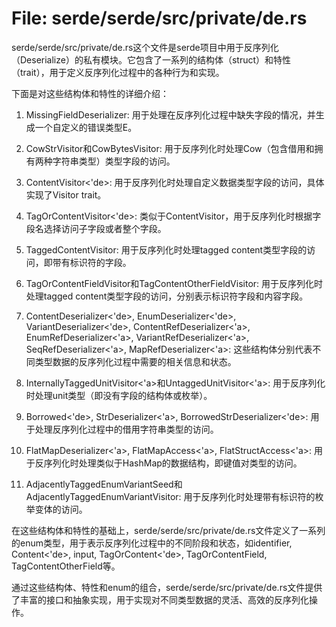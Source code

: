 # File: serde/serde/src/private/de.rs

serde/serde/src/private/de.rs这个文件是serde项目中用于反序列化（Deserialize）的私有模块。它包含了一系列的结构体（struct）和特性（trait），用于定义反序列化过程中的各种行为和实现。

下面是对这些结构体和特性的详细介绍：

1. MissingFieldDeserializer<E>: 用于处理在反序列化过程中缺失字段的情况，并生成一个自定义的错误类型E。

2. CowStrVisitor和CowBytesVisitor: 用于反序列化时处理Cow（包含借用和拥有两种字符串类型）类型字段的访问。

3. ContentVisitor<'de>: 用于反序列化时处理自定义数据类型字段的访问，具体实现了Visitor trait。

4. TagOrContentVisitor<'de>: 类似于ContentVisitor，用于反序列化时根据字段名选择访问子字段或者整个字段。

5. TaggedContentVisitor<T>: 用于反序列化时处理tagged content类型字段的访问，即带有标识符的字段。

6. TagOrContentFieldVisitor和TagContentOtherFieldVisitor: 用于反序列化时处理tagged content类型字段的访问，分别表示标识符字段和内容字段。

7. ContentDeserializer<'de>, EnumDeserializer<'de>, VariantDeserializer<'de>, ContentRefDeserializer<'a>, EnumRefDeserializer<'a>, VariantRefDeserializer<'a>, SeqRefDeserializer<'a>, MapRefDeserializer<'a>: 这些结构体分别代表不同类型数据的反序列化过程中需要的相关信息和状态。

8. InternallyTaggedUnitVisitor<'a>和UntaggedUnitVisitor<'a>: 用于反序列化时处理unit类型（即没有字段的结构体或枚举）。

9. Borrowed<'de>, StrDeserializer<'a>, BorrowedStrDeserializer<'de>: 用于处理反序列化过程中的借用字符串类型的访问。

10. FlatMapDeserializer<'a>, FlatMapAccess<'a>, FlatStructAccess<'a>: 用于反序列化时处理类似于HashMap的数据结构，即键值对类型的访问。

11. AdjacentlyTaggedEnumVariantSeed<F>和AdjacentlyTaggedEnumVariantVisitor<F>: 用于反序列化时处理带有标识符的枚举变体的访问。

在这些结构体和特性的基础上，serde/serde/src/private/de.rs文件定义了一系列的enum类型，用于表示反序列化过程中的不同阶段和状态，如identifier, Content<'de>, input, TagOrContent<'de>, TagOrContentField, TagContentOtherField等。

通过这些结构体、特性和enum的组合，serde/serde/src/private/de.rs文件提供了丰富的接口和抽象实现，用于实现对不同类型数据的灵活、高效的反序列化操作。

